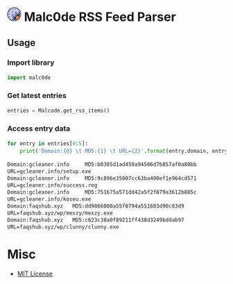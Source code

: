 
# ![Malcode](logo.png) Malc0de RSS Feed Parser

## Usage
### Import library


```python
import malc0de
```

### Get latest entries


```python
entries = Malcode.get_rss_items()
```

### Access entry data


```python
for entry in entries[0:5]:
    print('Domain:{0} \t MD5:{1} \t URL={2}'.format(entry.domain, entry.md5sum, entry.url))
```

    Domain:gcleaner.info 	 MD5:b0305d1ad459a94506d7b857af0a80bb 	 URL=gcleaner.info/setup.exe
    Domain:gcleaner.info 	 MD5:9c896e35007cc63ba400ef1e964cd571 	 URL=gcleaner.info/success.reg
    Domain:gcleaner.info 	 MD5:751675a571dd42a5f2f879a3612b885c 	 URL=gcleaner.info/koseu.exe
    Domain:faqshub.xyz 	 MD5:dd9866000a55f0794a551603d90c83d9 	 URL=faqshub.xyz/wp/mexzy/mexzy.exe
    Domain:faqshub.xyz 	 MD5:c623c38a0f89211ff438d3249bddab97 	 URL=faqshub.xyz/wp/clunny/clunny.exe


# Misc

- [MIT License](LICENSE)
